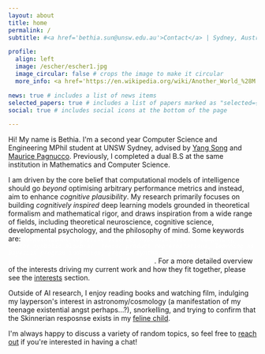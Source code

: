 ```yaml
---
layout: about
title: home
permalink: /
subtitle: #<a href='bethia.sun@unsw.edu.au'>Contact</a> | Sydney, Australia

profile:
  align: left
  image: /escher/escher1.jpg
  image_circular: false # crops the image to make it circular
  more_info: <a href='https://en.wikipedia.org/wiki/Another_World_%28M._C._Escher%29'>...'would you tell me, please, which way I ought to go from here?'</a>

news: true # includes a list of news items
selected_papers: true # includes a list of papers marked as "selected={true}"
social: true # includes social icons at the bottom of the page

---
```

Hi! My name is Bethia. I'm a second year Computer Science and Engineering MPhil student at UNSW Sydney, advised by [Yang Song](https://cgi.cse.unsw.edu.au/~ysong/) and [Maurice Pagnucco](https://cgi.cse.unsw.edu.au/~morri/). Previously, I completed a dual B.S at the same institution in Mathematics and Computer Science. 

I am driven by the core belief that computational models of intelligence should go <i>beyond</i> optimising arbitrary performance metrics and instead, aim to enhance <i>cognitive plausibility</i>. My research primarily focuses on building <i>cognitively inspired</i> deep learning models grounded in theoretical formalism and mathematical rigor, and draws inspiration from a wide range of fields, including theoretical neuroscience, cognitive science, developmental psychology, and the philosophy of mind. Some keywords are: <span style="color:#ffffffd1; font-family:monospace; font-size:0.75rem;"><i>computational cognitive science, hyperdimensional computing, vector symbolic algebras, tensor product representations, learning as Bayesian program induction, program synthesis, intrinsic curiosity, empiricism vs nativism, embodied learning</i></span>. For a more detailed overview of the interests driving my current work and how they fit together, please see the <a href="/interests">interests</a> section. 

Outside of AI research, I enjoy reading books and watching film, indulging my layperson's interest in astronomy/cosmology (a manifestation of my teenage existential angst perhaps...?), snorkelling, and trying to confirm that the Skinnerian resposnse exists in my <a href="/child">feline child</a>.

I'm always happy to discuss a variety of random topics, so feel free to <a href="mailto:bethia.sun@unsw.edu.au">reach out</a> if you're interested in having a chat!